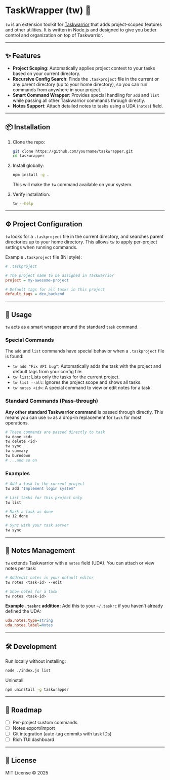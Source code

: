 # TaskWrapper (tw) 🔧

`tw` is an extension toolkit for [Taskwarrior](https://taskwarrior.org) that adds project-scoped features and other utilities. It is written in Node.js and designed to give you better control and organization on top of Taskwarrior.

---

## ✨ Features
- **Project Scoping**: Automatically applies project context to your tasks based on your current directory.
- **Recursive Config Search**: Finds the `.taskproject` file in the current or any parent directory (up to your home directory), so you can run commands from anywhere in your project.
- **Smart Command Wrapper**: Provides special handling for `add` and `list` while passing all other Taskwarrior commands through directly.
- **Notes Support**: Attach detailed notes to tasks using a UDA (`notes`) field.

---

## 📦 Installation

1. Clone the repo:
   ```bash
   git clone https://github.com/yourname/taskwrapper.git
   cd taskwrapper
   ```

2. Install globally:
   ```bash
   npm install -g .
   ```
   This will make the `tw` command available on your system.

3. Verify installation:
   ```bash
   tw --help
   ```

---

## ⚙️ Project Configuration

`tw` looks for a `.taskproject` file in the current directory, and searches parent directories up to your home directory. This allows `tw` to apply per-project settings when running commands.

Example `.taskproject` file (INI style):

```ini
# .taskproject

# The project name to be assigned in Taskwarrior
project = my-awesome-project

# Default tags for all tasks in this project
default_tags = dev,backend
```

---

## 🚀 Usage

`tw` acts as a smart wrapper around the standard `task` command.

### Special Commands

The `add` and `list` commands have special behavior when a `.taskproject` file is found:

-   `tw add "Fix API bug"`: Automatically adds the task with the project and default tags from your config file.
-   `tw list`: Lists only the tasks for the current project.
-   `tw list --all`: Ignores the project scope and shows all tasks.
-   `tw notes <id>`: A special command to view or edit notes for a task.

### Standard Commands (Pass-through)

**Any other standard Taskwarrior command** is passed through directly. This means you can use `tw` as a drop-in replacement for `task` for most operations.

```bash
# These commands are passed directly to task
tw done <id>
tw delete <id>
tw sync
tw summary
tw burndown
# ...and so on
```

### Examples
```bash
# Add a task to the current project
tw add "Implement login system"

# List tasks for this project only
tw list

# Mark a task as done
tw 12 done

# Sync with your task server
tw sync
```

---

## 📝 Notes Management

`tw` extends Taskwarrior with a `notes` field (UDA). You can attach or view notes per task:

```bash
# Add/edit notes in your default editor
tw notes <task-id> --edit

# Show notes for a task
tw notes <task-id>
```

**Example `.taskrc` addition:**
Add this to your `~/.taskrc` if you haven’t already defined the UDA:

```ini
uda.notes.type=string
uda.notes.label=Notes
```

---

## 🛠 Development

Run locally without installing:
```bash
node ./index.js list
```

Uninstall:
```bash
npm uninstall -g taskwrapper
```

---

## 📌 Roadmap
- [ ] Per-project custom commands
- [ ] Notes export/import
- [ ] Git integration (auto-tag commits with task IDs)
- [ ] Rich TUI dashboard

---

## 📜 License
MIT License © 2025 
